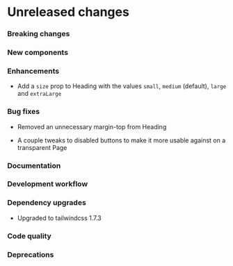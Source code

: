 # Unreleased changes

### Breaking changes

### New components

### Enhancements

- Add a `size` prop to Heading with the values `small`, `medium` (default), `large` and
  `extraLarge`

### Bug fixes

- Removed an unnecessary margin-top from Heading

- A couple tweaks to disabled buttons to make it more usable against on a transparent Page

### Documentation

### Development workflow

### Dependency upgrades

- Upgraded to tailwindcss 1.7.3

### Code quality

### Deprecations
